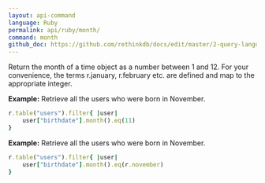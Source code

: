 ```yaml
---
layout: api-command 
language: Ruby
permalink: api/ruby/month/
command: month 
github_doc: https://github.com/rethinkdb/docs/edit/master/2-query-language/api/ruby/dates-and-times/month.md
---
```


Return the month of a time object as a number between 1 and 12. For your convenience, the terms r.january, r.february etc. are defined and map to the appropriate integer.

__Example:__ Retrieve all the users who were born in November.

```rb
r.table("users").filter{ |user|
    user["birthdate"].month().eq(11)
}
```

__Example:__ Retrieve all the users who were born in November.

```rb
r.table("users").filter{ |user|
    user["birthdate"].month().eq(r.november)
}
```

